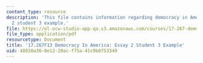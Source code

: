 ```yaml
---
content_type: resource
description: 'This file contains information regarding democracy in America: essay
  2 student 3 example.'
file: https://ol-ocw-studio-app-qa.s3.amazonaws.com/courses/17-267-democracy-in-america-fall-2013/48838a360e1220acf75a41c9b0753349_MIT17_267F13_Stu3Essay2.pdf
file_type: application/pdf
resourcetype: Document
title: '17.267F13 Democracy In America: Essay 2 Student 3 Example'
uid: 48838a36-0e12-20ac-f75a-41c9b0753349
---
```

